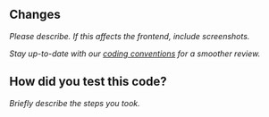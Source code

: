 ## Changes

*Please describe. If this affects the frontend, include screenshots.*

*Stay up-to-date with our [coding conventions](https://posthog.com/docs/contribute/coding-conventions) for a smoother review.*

## How did you test this code?

<!-- If the answer is manually, please include a quick step-by-step on how to test this PR. -->

*Briefly describe the steps you took.*
